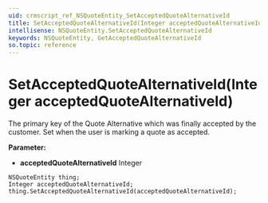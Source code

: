```yaml
---
uid: crmscript_ref_NSQuoteEntity_SetAcceptedQuoteAlternativeId
title: SetAcceptedQuoteAlternativeId(Integer acceptedQuoteAlternativeId)
intellisense: NSQuoteEntity.SetAcceptedQuoteAlternativeId
keywords: NSQuoteEntity, GetAcceptedQuoteAlternativeId
so.topic: reference
---
```


# SetAcceptedQuoteAlternativeId(Integer acceptedQuoteAlternativeId)

The primary key of the Quote Alternative which was finally accepted by the customer. Set when the user is marking a quote as accepted.

**Parameter:** 
 - **acceptedQuoteAlternativeId** Integer

```crmscript
NSQuoteEntity thing;
Integer acceptedQuoteAlternativeId;
thing.SetAcceptedQuoteAlternativeId(acceptedQuoteAlternativeId);
```

